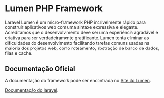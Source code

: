 # Lumen PHP Framework

Laravel Lumen é um micro-framework PHP incrivelmente rápido para construir aplicativos web com uma sintaxe expressiva e elegante. Acreditamos que o desenvolvimento deve ser uma experiência agradável e criativa para ser verdadeiramente gratificante. Lumen tenta eliminar as dificuldades do desenvolvimento facilitando tarefas comuns usadas na maioria dos projetos web, como roteamento, abstração de banco de dados, filas e cache.

## Documentação Oficial

A documentação do framework pode ser encontrada no [Site do Lumen](https://lumen.laravel.com/docs).

[Documentação do laravel](https://laravel.com/docs/contributions).


